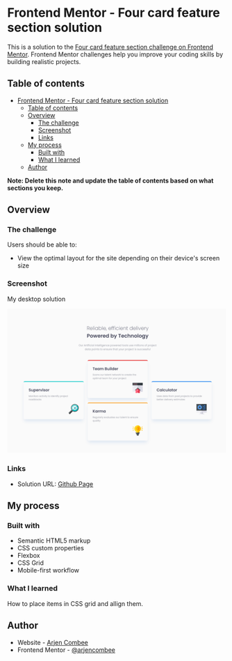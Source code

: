 # Frontend Mentor - Four card feature section solution

This is a solution to the [Four card feature section challenge on Frontend Mentor](https://www.frontendmentor.io/challenges/four-card-feature-section-weK1eFYK). Frontend Mentor challenges help you improve your coding skills by building realistic projects.

## Table of contents

- [Frontend Mentor - Four card feature section solution](#frontend-mentor---four-card-feature-section-solution)
  - [Table of contents](#table-of-contents)
  - [Overview](#overview)
    - [The challenge](#the-challenge)
    - [Screenshot](#screenshot)
    - [Links](#links)
  - [My process](#my-process)
    - [Built with](#built-with)
    - [What I learned](#what-i-learned)
  - [Author](#author)

**Note: Delete this note and update the table of contents based on what sections you keep.**

## Overview

### The challenge

Users should be able to:

- View the optimal layout for the site depending on their device's screen size

### Screenshot

My desktop solution

![Desktop Version](./screenshot.png)

### Links

- Solution URL: [Github Page](https://arjencombee.github.io/008_four_card_feature_section/)

## My process

### Built with

- Semantic HTML5 markup
- CSS custom properties
- Flexbox
- CSS Grid
- Mobile-first workflow

### What I learned

How to place items in CSS grid and allign them.

## Author

- Website - [Arjen Combee](https://arjencombee.nl)
- Frontend Mentor - [@arjencombee](https://www.frontendmentor.io/profile/arjencombee)
